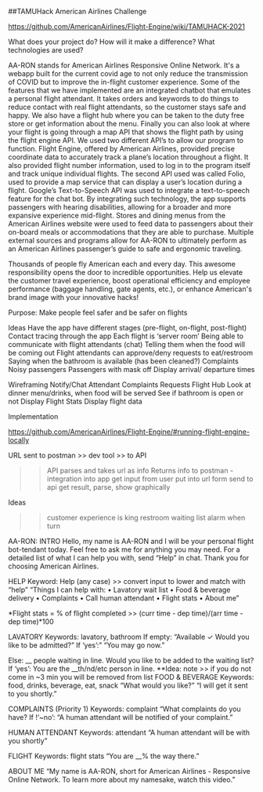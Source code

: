 ##TAMUHack American Airlines Challenge

https://github.com/AmericanAirlines/Flight-Engine/wiki/TAMUHACK-2021

What does your project do? How will it make a difference? What technologies are used?

AA-RON stands for American Airlines Responsive Online Network. It's a webapp built for the current covid age to not only reduce the transmission of COVID but to improve the in-flight customer experience. Some of the features that we have implemented are an integrated chatbot that emulates a personal flight attendant. It takes orders and keywords to do things to reduce contact with real flight attendants, so the customer stays safe and happy. We also have a flight hub where you can be taken to the duty free store or get information about the menu. Finally you can also look at where your flight is going through a map API that shows the flight path by using the flight engine API. 
	We used two different API’s to allow our program to function. Flight Engine, offered by American Airlines, provided precise coordinate data to accurately track a plane’s location throughout a flight. It also provided flight number information, used to log in to the program itself and track unique individual flights. The second API used was called Folio, used to provide a map service that can display a user’s location during a flight. Google’s Text-to-Speech API was used to integrate a text-to-speech feature for the chat bot. By integrating such technology, the app supports passengers with hearing disabilities, allowing for a broader and more expansive experience mid-flight. Stores and dining menus from the American Airlines website were used to feed data to passengers about their on-board meals or accommodations that they are able to purchase. Multiple external sources and programs allow for AA-RON to ultimately perform as an American Airlines passenger’s guide to safe and ergonomic traveling.



Thousands of people fly American each and every day. This awesome responsibility opens the door to incredible opportunities. Help us elevate the customer travel experience, boost operational efficiency and employee performance (baggage handling, gate agents, etc.), or enhance American's brand image with your innovative hacks!

Purpose: Make people feel safer and be safer on flights

Ideas
Have the app have different stages (pre-flight, on-flight, post-flight)
Contact tracing through the app
Each flight is ‘server room’
Being able to communicate with flight attendants (chat)
Telling them when the food will be coming out
Flight attendants can approve/deny requests to eat/restroom
Saying when the bathroom is available (has been cleaned?) 
Complaints
Noisy passengers
Passengers with mask off
Display arrival/ departure times

Wireframing
Notify/Chat Attendant
Complaints
Requests
Flight Hub
Look at dinner menu/drinks, when food will be served
See if bathroom is open or not
Display Flight Stats
Display flight data


Implementation


https://github.com/AmericanAirlines/Flight-Engine/#running-flight-engine-locally


URL sent to postman >> dev tool >> to API
>> API parses and takes url as info
>> Returns info to postman
-integration into app
>> get input from user
>> put into url form
>> send to api
>> get result, parse, show graphically

Ideas
>> customer experience is king
>> restroom waiting list
>> alarm when turn

AA-RON:
INTRO
Hello, my name is AA-RON and I will be your personal flight bot-tendant today. Feel free to ask me for anything you may need. For a detailed list of what I can help you with, send “Help” in chat. Thank you for choosing American Airlines.

HELP
Keyword: Help (any case) >> convert input to lower and match with “help”
“Things I can help with:
• Lavatory wait list
• Food & beverage delivery
• Complaints
• Call human attendant
• Flight stats
• About me”

*Flight stats = % of flight completed >> (curr time - dep time)/(arr time - dep time)*100

LAVATORY
Keywords: lavatory, bathroom
If empty:
	“Available ✓
	Would you like to be admitted?”
		If ‘yes’:”
			“You may go now.”

Else:
	__ people waiting in line.
	Would you like to be added to the waiting list?
		If ‘yes’:
			You are the __th/nd/etc person in line. 
			**Idea: note >> if you do not come in ~3 min you will be removed from list
FOOD & BEVERAGE
Keywords: food, drinks, beverage, eat, snack
“What would you like?”
“I will get it sent to you shortly.”

COMPLAINTS (Priority 1)
Keywords: complaint
“What complaints do you have?
If !‘~no’:
	“A human attendant will be notified of your complaint.”

HUMAN ATTENDANT
Keywords: attendant
“A human attendant will be with you shortly”

FLIGHT
Keywords: flight stats
“You are __% the way there.”

ABOUT ME
“My name is AA-RON, short for American Airlines - Responsive Online Network. To learn more about my namesake, watch this video.”


